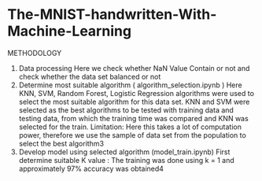 # The-MNIST-handwritten-With-Machine-Learning
METHODOLOGY 
1) Data processing
Here we check whether NaN Value Contain or not and check whether 
the data set balanced or not
2) Determine most suitable algorithm ( algorithm_selection.ipynb )
Here KNN, SVM, Random Forest, Logistic Regression algorithms were used to select 
the most suitable algorithm for this data set.
KNN and SVM were selected as the best algorithms to be tested with training data 
and testing data, from which the training time was compared and KNN was selected 
for the train.
Limitation: Here this takes a lot of computation power, therefore we use the sample 
of data set from the population to select the best algorithm3
3) Develop model using selected algorithm (model_train.ipynb)
First determine suitable K value :
The training was done using k = 1 and approximately 97% accuracy 
was obtained4
